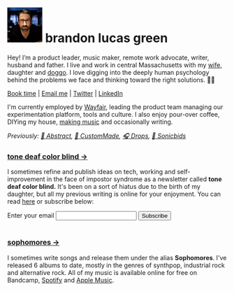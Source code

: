 # ![brandon](static/brandon-mini.jpeg) brandon lucas green
Hey! I’m a product leader, music maker, remote work advocate, writer, husband and father. I live and work in central Massachusetts with my [wife][1], daughter and [doggo][2]. I love digging into the deeply human psychology behind the problems we face and thinking toward the right solutions. 🤘🏻

[Book time][8] | [Email me][4] | [Twitter][6] | [LinkedIn][7]

I'm currently employed by [Wayfair][12], leading the product team managing our experimentation platform, tools and culture. I also enjoy pour-over coffee, DIYing my house, [making music][10] and occasionally writing.

*Previously: [🎨 Abstract][9], [💍 CustomMade][13], [🎧 Drops][14], [📢 Sonicbids][15]*

### [tone deaf color blind &rarr;][11]
I sometimes refine and publish ideas on tech, working and self-improvement in the face of impostor syndrome as a newsletter called **tone deaf color blind.** It's been on a sort of hiatus due to the birth of my daughter, but all my previous writing is online for your enjoyment. You can read [here](https://buttondown.email/tonedeafcolorblind/archive) or subscribe below: 

<form
  action="https://buttondown.email/api/emails/embed-subscribe/tonedeafcolorblind"
  method="post"
  target="popupwindow"
  onsubmit="window.open('https://buttondown.email/tonedeafcolorblind', 'popupwindow')"
  class="embeddable-buttondown-form"
>
  <label for="bd-email">Enter your email</label>
  <input type="email" name="email" id="bd-email" />
  <input type="hidden" value="1" name="embed" />
  <input type="submit" value="Subscribe" />
</form>
<br />

### [sophomores &rarr;][10]
I sometimes write songs and release them under the alias **Sophomores**. I've released 6 albums to date, mostly in the genres of synthpop, industrial rock and alternative rock. All of my music is available online for free on Bandcamp, [Spotify](https://open.spotify.com/artist/311HUT6dPGAfIekpDFD45o) and [Apple Music](https://music.apple.com/us/artist/sophomores/676742660).






[1]:	https://aliciagreen.co
[2]:	https://www.instagram.com/p/CDeAU24JQgU/?igshid=1fvajh00evbb9
[3]:	/impulse.html
[4]:	mailto:brandonlucasgreen@gmail.com
[5]:	https://instagram.com/brandonlucasgreen
[6]:	https://twitter.com/sphmrs
[7]:	https://linkedin.com/in/brandonlgreen
[8]:	https://tidycal.com/brandonlucasgreen/30-minute-meeting
[9]:	https://abstract.com
[10]:	https://sophomoresmusic.com
[11]:	https://buttondown.email/tonedeafcolorblind
[12]:	https://wayfair.com
[13]:	https://custommade.com
[14]:	http://drops.nyc/
[15]:	https://sonicbids.com
[16]:	static/brandongreen_resume.pdf
